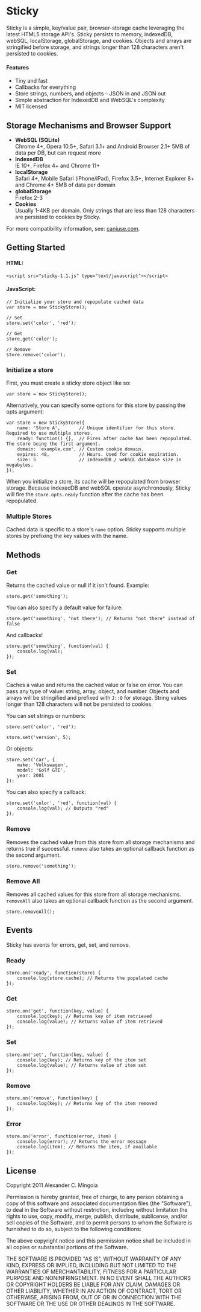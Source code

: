 # Sticky

Sticky is a simple, key/value pair, browser-storage cache leveraging the latest HTML5 storage API's. Sticky persists to memory, indexedDB, webSQL, localStorage, globalStorage, and cookies. Objects and arrays are stringified before storage, and strings longer than 128 characters aren't persisted to cookies.

#### Features

* Tiny and fast
* Callbacks for everything
* Store strings, numbers, and objects – JSON in and JSON out
* Simple abstraction for IndexedDB and WebSQL's complexity
* MIT licensed

## Storage Mechanisms and Browser Support

* **WebSQL (SQLite)**  
Chrome 4+, Opera 10.5+, Safari 3.1+ and Android Browser 2.1+
5MB of data per DB, but can request more
* **IndexedDB**  
IE 10+, Firefox 4+ and Chrome 11+
* **localStorage**  
Safari 4+, Mobile Safari (iPhone/iPad), Firefox 3.5+, Internet Explorer 8+ and Chrome 4+
5MB of data per domain
* **globalStorage**  
Firefox 2-3
* **Cookies**  
Usually 1-4KB per domain. Only strings that are less than 128 characters are persisted to cookies by Sticky.

For more compatibility information, see: [caniuse.com](http://caniuse.com/).

## Getting Started

#### HTML:

    <script src="sticky-1.1.js" type="text/javascript"></script>

#### JavaScript:

    // Initialize your store and repopulate cached data
    var store = new StickyStore();

    // Set
    store.set('color', 'red');

    // Get
    store.get('color');

    // Remove
    store.remove('color');

### Initialize a store

First, you must create a sticky store object like so:

    var store = new StickyStore();

Alternatively, you can specify some options for this store by passing the opts argument:

    var store = new StickyStore({
        name: 'Store A',       // Unique identifier for this store. Required to use multiple stores.
        ready: function() {},  // Fires after cache has been repopulated. The store being the first argument.
        domain: 'example.com', // Custom cookie domain.
        expires: 48,           // Hours. Used for cookie expiration.
        size: 5                // indexedDB / webSQL database size in megabytes.
    });

When you initialize a store, its cache will be repopulated from browser storage. Because indexedDB and webSQL operate asynchronously, Sticky will fire the ```store.opts.ready``` function after the cache has been repopulated.

### Multiple Stores

Cached data is specific to a store's ```name``` option. Sticky supports multiple stores by prefixing the key values with the name.

## Methods

### Get

Returns the cached value or null if it isn't found. Example:

    store.get('something');

You can also specify a default value for failure:

    store.get('something', 'not there'); // Returns "not there" instead of false

And callbacks!

    store.get('something', function(val) {
        console.log(val);
    });

### Set

Caches a value and returns the cached value or false on error. You can pass any type of value: string, array, object, and number. Objects and arrays will be stringified and prefixed with ```J::O``` for storage. String values longer than 128 characters will not be persisted to cookies.

You can set strings or numbers:

    store.set('color', 'red');

    store.set('version', 5);

Or objects:

    store.set('car', {
        make: 'Volkswagen',
        model: 'Golf GTI',
        year: 2001
    });

You can also specify a callback:

    store.set('color', 'red', function(val) {
        console.log(val); // Outputs "red"
    });

### Remove

Removes the cached value from this store from all storage mechanisms and returns true if successful. ```remove``` also takes an optional callback function as the second argument.

    store.remove('something');

### Remove All

Removes all cached values for this store from all storage mechanisms. ```removeAll``` also takes an optional callback function as the second argument.

    store.removeAll();

## Events

Sticky has events for errors, get, set, and remove.

### Ready

    store.on('ready', function(store) {
        console.log(store.cache); // Returns the populated cache
    });

### Get

    store.on('get', function(key, value) {
        console.log(key); // Returns key of item retrieved
        console.log(value); // Returns value of item retrieved
    });

### Set

    store.on('set', function(key, value) {
        console.log(key); // Returns key of the item set
        console.log(value); // Returns value of item set
    });

### Remove

    store.on('remove', function(key) {
        console.log(key); // Returns key of the item removed
    });

### Error

    store.on('error', function(error, item) {
        console.log(error); // Returns the error message
        console.log(item); // Returns the item, if available
    });

## License

Copyright 2011 Alexander C. Mingoia

Permission is hereby granted, free of charge, to any person obtaining a copy of this software and associated documentation files (the "Software"), to deal in the Software without restriction, including without limitation the rights to use, copy, modify, merge, publish, distribute, sublicense, and/or sell copies of the Software, and to permit persons to whom the Software is furnished to do so, subject to the following conditions:

The above copyright notice and this permission notice shall be included in all copies or substantial portions of the Software.

THE SOFTWARE IS PROVIDED "AS IS", WITHOUT WARRANTY OF ANY KIND, EXPRESS OR IMPLIED, INCLUDING BUT NOT LIMITED TO THE WARRANTIES OF MERCHANTABILITY, FITNESS FOR A PARTICULAR PURPOSE AND NONINFRINGEMENT. IN NO EVENT SHALL THE AUTHORS OR COPYRIGHT HOLDERS BE LIABLE FOR ANY CLAIM, DAMAGES OR OTHER LIABILITY, WHETHER IN AN ACTION OF CONTRACT, TORT OR OTHERWISE, ARISING FROM, OUT OF OR IN CONNECTION WITH THE SOFTWARE OR THE USE OR OTHER DEALINGS IN THE SOFTWARE.
